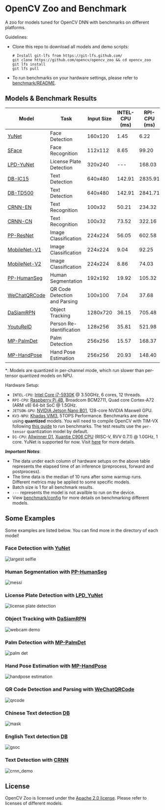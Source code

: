 # OpenCV Zoo and Benchmark

A zoo for models tuned for OpenCV DNN with benchmarks on different platforms.

Guidelines:
- Clone this repo to download all models and demo scripts:
    ```shell
    # Install git-lfs from https://git-lfs.github.com/
    git clone https://github.com/opencv/opencv_zoo && cd opencv_zoo
    git lfs install
    git lfs pull
    ```
- To run benchmarks on your hardware settings, please refer to [benchmark/README](./benchmark/README.md).

## Models & Benchmark Results

| Model                                                   | Task                          | Input Size | INTEL-CPU (ms) | RPI-CPU (ms) | JETSON-GPU (ms) | KV3-NPU (ms) | D1-CPU (ms) |
|---------------------------------------------------------|-------------------------------|------------|----------------|--------------|-----------------|--------------|-------------|
| [YuNet](./models/face_detection_yunet)                  | Face Detection                | 160x120    | 1.45           | 6.22         | 12.18           | 4.04         | 86.69       |
| [SFace](./models/face_recognition_sface)                | Face Recognition              | 112x112    | 8.65           | 99.20        | 24.88           | 46.25        | ---         |
| [LPD-YuNet](./models/license_plate_detection_yunet/)    | License Plate Detection       | 320x240    | ---            | 168.03       | 56.12           | 154.20\*     |             |
| [DB-IC15](./models/text_detection_db)                   | Text Detection                | 640x480    | 142.91         | 2835.91      | 208.41          | ---          | ---         |
| [DB-TD500](./models/text_detection_db)                  | Text Detection                | 640x480    | 142.91         | 2841.71      | 210.51          | ---          | ---         |
| [CRNN-EN](./models/text_recognition_crnn)               | Text Recognition              | 100x32     | 50.21          | 234.32       | 196.15          | 125.30       | ---         |
| [CRNN-CN](./models/text_recognition_crnn)               | Text Recognition              | 100x32     | 73.52          | 322.16       | 239.76          | 166.79       | ---         |
| [PP-ResNet](./models/image_classification_ppresnet)     | Image Classification          | 224x224    | 56.05          | 602.58       | 98.64           | 75.45        | ---         |
| [MobileNet-V1](./models/image_classification_mobilenet) | Image Classification          | 224x224    | 9.04           | 92.25        | 33.18           | 145.66\*     | ---         |
| [MobileNet-V2](./models/image_classification_mobilenet) | Image Classification          | 224x224    | 8.86           | 74.03        | 31.92           | 146.31\*     | ---         |
| [PP-HumanSeg](./models/human_segmentation_pphumanseg)   | Human Segmentation            | 192x192    | 19.92          | 105.32       | 67.97           | 74.77        | ---         |
| [WeChatQRCode](./models/qrcode_wechatqrcode)            | QR Code Detection and Parsing | 100x100    | 7.04           | 37.68        | ---             | ---          | ---         |
| [DaSiamRPN](./models/object_tracking_dasiamrpn)         | Object Tracking               | 1280x720   | 36.15          | 705.48       | 76.82           | ---          | ---         |
| [YoutuReID](./models/person_reid_youtureid)             | Person Re-Identification      | 128x256    | 35.81          | 521.98       | 90.07           | 44.61        | ---         |
| [MP-PalmDet](./models/palm_detection_mediapipe)         | Palm Detection                | 256x256    | 15.57          | 168.37       | 50.64           | 145.56\*     | ---         |
| [MP-HandPose](./models/handpose_estimation_mediapipe)   | Hand Pose Estimation          | 256x256    | 20.93          | 148.40       | ---             | ---          | ---         |

\*: Models are quantized in per-channel mode, which run slower than per-tensor quantized models on NPU.

Hardware Setup:
- `INTEL-CPU`: [Intel Core i7-5930K](https://www.intel.com/content/www/us/en/products/sku/82931/intel-core-i75930k-processor-15m-cache-up-to-3-70-ghz/specifications.html) @ 3.50GHz, 6 cores, 12 threads.
- `RPI-CPU`: [Raspberry Pi 4B](https://www.raspberrypi.com/products/raspberry-pi-4-model-b/specifications/), Broadcom BCM2711, Quad core Cortex-A72 (ARM v8) 64-bit SoC @ 1.5GHz.
- `JETSON-GPU`: [NVIDIA Jetson Nano B01](https://developer.nvidia.com/embedded/jetson-nano-developer-kit), 128-core NVIDIA Maxwell GPU.
- `KV3-NPU`: [Khadas VIM3](https://www.khadas.com/vim3), 5TOPS Performance. Benchmarks are done using **quantized** models. You will need to compile OpenCV with TIM-VX following [this guide](https://github.com/opencv/opencv/wiki/TIM-VX-Backend-For-Running-OpenCV-On-NPU) to run benchmarks. The test results use the `per-tensor` quantization model by default.
- `D1-CPU`: [Allwinner D1](https://d1.docs.aw-ol.com/en), [Xuantie C906 CPU](https://www.t-head.cn/product/C906?spm=a2ouz.12986968.0.0.7bfc1384auGNPZ) (RISC-V, RVV 0.7.1) @ 1.0GHz, 1 core. YuNet is supported for now. Visit [here](https://github.com/fengyuentau/opencv_zoo_cpp) for more details.

***Important Notes***:
- The data under each column of hardware setups on the above table represents the elapsed time of an inference (preprocess, forward and postprocess).
- The time data is the median of 10 runs after some warmup runs. Different metrics may be applied to some specific models.
- Batch size is 1 for all benchmark results.
- `---` represents the model is not availble to run on the device.
- View [benchmark/config](./benchmark/config) for more details on benchmarking different models.

## Some Examples

Some examples are listed below. You can find more in the directory of each model!
### Face Detection with [YuNet](./models/face_detection_yunet/)

![largest selfie](./models/face_detection_yunet/examples/largest_selfie.jpg)

### Human Segmentation with [PP-HumanSeg](./models/human_segmentation_pphumanseg/)

![messi](./models/human_segmentation_pphumanseg/examples/messi.jpg)

### License Plate Detection with [LPD_YuNet](./models/license_plate_detection_yunet/)

![license plate detection](./models/license_plate_detection_yunet/examples/lpd_yunet_demo.gif)

### Object Tracking with [DaSiamRPN](./models/object_tracking_dasiamrpn/)

![webcam demo](./models/object_tracking_dasiamrpn/examples/dasiamrpn_demo.gif)

### Palm Detection with [MP-PalmDet](./models/palm_detection_mediapipe/)

![palm det](./models/palm_detection_mediapipe/examples/mppalmdet_demo.gif)

### Hand Pose Estimation with [MP-HandPose](models/handpose_estimation_mediapipe/)

![handpose estimation](models/handpose_estimation_mediapipe/examples/mphandpose_demo.gif)

### QR Code Detection and Parsing with [WeChatQRCode](./models/qrcode_wechatqrcode/)

![qrcode](./models/qrcode_wechatqrcode/examples/wechat_qrcode_demo.gif)

### Chinese Text detection [DB](./models/text_detection_db/)

![mask](./models/text_detection_db/examples/mask.jpg)

### English Text detection [DB](./models/text_detection_db/)

![gsoc](./models/text_detection_db/examples/gsoc.jpg)

### Text Detection with [CRNN](./models/text_recognition_crnn/)

![crnn_demo](./models/text_recognition_crnn/examples/CRNNCTC.gif)

## License

OpenCV Zoo is licensed under the [Apache 2.0 license](./LICENSE). Please refer to licenses of different models.
